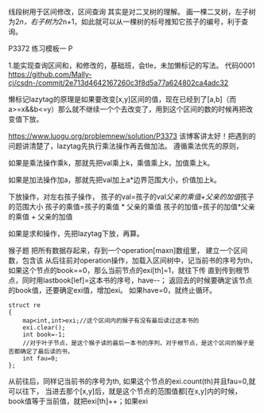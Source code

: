 线段树用于区间修改，区间查询
其实是对二叉树的理解。
画一棵二叉树，左子树为2*n，右子树为2*n+1，如此就可以从一棵树的标号推知它孩子的编号，利于查询。

P3372 练习模板一
P

1.能实现查询区间和，和修改的，基础班，会tle，未加懒标记的写法。
代码0001
https://github.com/Mally-cj/csdn-/commit/2e713d4642167260c3f8d5a77a624802ca4adc32

懒标记lazytag的原理是如果要改变[x,y]区间的值，现在已经到了[a,b]（而a>=x&&b<=y）那么就不继续一个个去改变了，用到这个区间的数的时候再把改变值下放。

https://www.luogu.org/problemnew/solution/P3373
该博客讲太好！把遇到的问题讲清楚了，lazytag先执行乘法操作再去做加法。
遵循乘法优先的原则，

如果是乘法操作乘k，那就先把val乘上k，乘值乘上k，加值乘上k。

如果是加法操作加a，那就先把val加上a*边界范围大小，价值加上k。

下放操作，对左右孩子操作，
孩子的val=孩子的val*父亲的乘值+父亲的加值*孩子的范围大小
孩子的乘值=孩子的乘值 * 父亲的乘值
孩子的加值=孩子的加值*父亲的乘值 + 父亲的加值

如果是求和操作，先把lazytag下放，再算。

猴子题
把所有数据存起来，存到一个operation[maxn]数组里，
建立一个区间数，包含该
从后往前对operation操作，加载入区间树中，记当前书的序号为th，
如果这个节点的book==0，那么当前节点的exi[th]=1，就往下传
直到传到根节点，同时用lastbook[lef]=这本书的序号，have--；
返回去的时候要确定该节点的book值，还要确定exi值，增加exi。
如果have=0，就终止循环。

```
struct re
{
    map<int,int>exi;//这个区间内的猴子有没有最后读过这本书的
    exi.clear();
    int book=-1;
    //对于叶子节点，是这个猴子读的最后一本书的序列，对于根节点，是这个区间的猴子是否都确定了最后读的书，
    int fau=0;
};
```

从前往后，同样记当前书的序号为th,
如果这个节点的exi.count(th)并且fau=0,就可以往下，
当进去那个[x,y]后，就是这个节点的范围值都[在x,y]内的时候，
book值等于当前值，就把exi[th]++；如果exi